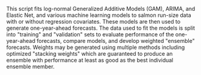 This script fits log-normal Generalized Additive Models (GAM), ARIMA, and Elastic Net, and various machine learning models to salmon run-size data with or without regression covariates. These models are then used to generate one-year-ahead forecasts. The data used to fit the models is split into "training" and "validation" sets to evaluate performance of the one-year-ahead forecasts, compare models, and develop weighted "ensemble" forecasts. Weights may be generated using multiple methods including optimized "stacking weights" which are guaranteed to produce an ensemble with performance at least as good as the best individual ensemble member.

